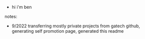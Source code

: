 - hi i'm ben

notes:
- 9/2022 transferring mostly private projects from gatech github, generating self promotion page, generated this readme
